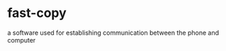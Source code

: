 fast-copy
=========

a software used for establishing communication between the phone  and computer

